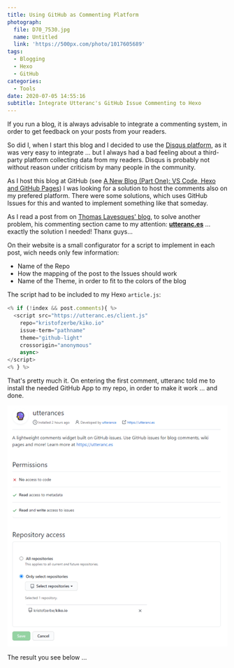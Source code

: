 ```yaml
---
title: Using GitHub as Commenting Platform
photograph:
  file: D70_7530.jpg
  name: Untitled
  link: 'https://500px.com/photo/1017605689'
tags:
  - Blogging
  - Hexo
  - GitHub
categories:
  - Tools
date: 2020-07-05 14:55:16
subtitle: Integrate Utteranc's GitHub Issue Commenting to Hexo
---
```


If you run a blog, it is always advisable to integrate a commenting system, in order to get feedback on your posts from your readers.

So did I, when I start this blog and I decided to use the [Disqus platform](https://disqus.com), as it was very easy to integrate ... but I always had a bad feeling about a third-party platform collecting data from my readers. Disqus is probably not without reason under criticism by many people in the community.

As I host this blog at GitHub (see [A New Blog (Part One): VS Code, Hexo and GitHub Pages](/categories/Tools/A-New-Blog-VS-Code-Hexo-and-GitHub-Pages/)) I was looking for a solution to host the comments also on my prefered platform. There were some solutions, which uses GitHub Issues for this and wanted to implement something like that someday.

<!-- more -->

As I read a post from on [Thomas Lavesques' blog](https://thomaslevesque.com), to solve another problem, his commenting section came to my attention: **[utteranc.es](https://utteranc.es/)** ... exactly the solution I needed! Thanx guys...

On their website is a small configurator for a script to implement in each post, wich needs only few information:

* Name of the Repo
* How the mapping of the post to the Issues should work
* Name of the Theme, in order to fit to the colors of the blog

The script had to be included to my Hexo ``article.js``:

```js
<% if (!index && post.comments){ %>
  <script src="https://utteranc.es/client.js"
    repo="kristofzerbe/kiko.io"
    issue-term="pathname"
    theme="github-light"
    crossorigin="anonymous"
    async>
</script>
<% } %>
```

That's pretty much it. On entering the first comment, utteranc told me to install the needed GitHub App to my repo, in order to make it work ... and done.

![Utteranc GitHub App](Using-GitHub-as-Commenting-Platform/utteranc-github-app.png)

The result you see below ...